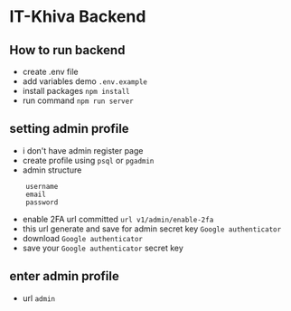 # IT-Khiva Backend 

## How to run backend
- create .env file
- add variables demo ```.env.example```
- install packages ```npm install ```   
- run command ``` npm run server ```


## setting admin profile
- i don't have admin register page
- create profile using ```psql``` or ```pgadmin```
- admin structure 
```postgresql
    username
    email
    password
```
- enable 2FA url committed ```url v1/admin/enable-2fa```
- this url generate and save for admin secret key ```Google authenticator```
- download ```Google authenticator```
- save your ```Google authenticator``` secret key

## enter admin profile
- url ```admin```
